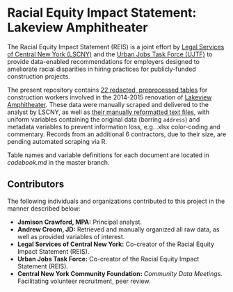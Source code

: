 # Racial Equity Impact Statement: Lakeview Amphitheater

The Racial Equity Impact Statement (REIS) is a joint effort by [Legal Services of Central New York (LSCNY)](https://www.lscny.org/) and the [Urban Jobs Task Force (UJTF)](http://www.ujtf.org/) to provide data-enabled recommendations for employers designed to ameliorate racial disparities in hiring practices for publicly-funded construction projects. 

The present repository contains [22 redacted, preprocessed tables](https://github.com/jamisoncrawford/lakeview/tree/master/Preprocessed%20Workbooks%20-%20Redacted) for construction workers involved in the 2014-2015 renovation of [Lakeview Amphitheater](https://en.wikipedia.org/wiki/Lakeview_Amphitheater). These data were manually scraped and delivered to the analyst by LSCNY, as well as [their manually reformatted text files](https://github.com/jamisoncrawford/lakeview/tree/master/Reformatted%20CSVs%20-%20Redacted), with uniform variables containing the original data (barring `address`) and metadata variables to prevent information loss, e.g. .xlsx color-coding and commentary. Records from an additional 6 contractors, due to their size, are pending automated scraping via R.

Table names and variable definitions for each document are located in *codebook.md* in the master branch.

## Contributors

The following individuals and organizations contributed to this project in the manner described below:

* **Jamison Crawford, MPA:** Principal analyst.
* **Andrew Croom, JD:** Retrieved and manually organized all raw data, as well as provided variables of interest.
* **Legal Services of Central New York:** Co-creator of the Racial Equity Impact Statement (REIS).
* **Urban Jobs Task Force:** Co-creator of the Racial Equity Impact Statement (REIS).
* **Central New York Community Foundation:** *Community Data Meetings.* Facilitating volunteer recruitment, peer review.
